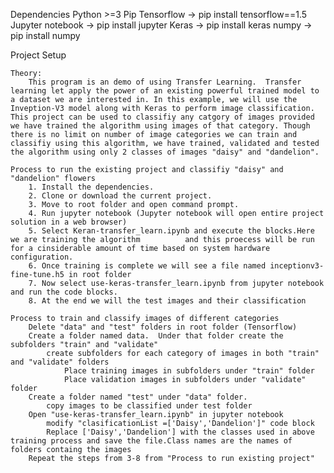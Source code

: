 Dependencies
    Python >=3
    Pip
    Tensorflow -> pip install tensorflow==1.5
    Jupyter notebook -> pip install jupyter
    Keras -> pip install keras
    numpy -> pip install numpy

Project Setup

    Theory:
        This program is an demo of using Transfer Learning.  Transfer learning let apply the power of an existing powerful trained model to a dataset we are interested in. In this example, we will use the Inveption-V3 model along with Keras to perform image classification. This project can be used to classifiy any catgory of images provided we have trained the algorithm using images of that category. Though there is no limit on number of image categories we can train and classifiy using this algorithm, we have trained, validated and tested the algorithm using only 2 classes of images "daisy" and "dandelion".

    Process to run the existing project and classifiy "daisy" and "dandelion" flowers
        1. Install the dependencies.
        2. Clone or download the current project.
        3. Move to root folder and open command prompt.
        4. Run jupyter notebook (Jupyter notebook will open entire project solution in a web browser)
        5. Select Keran-transfer_learn.ipynb and execute the blocks.Here we are training the algorithm          and this proecess will be run for a cinsiderable amount of time based on system hardware          configuration.
        6. Once training is complete we will see a file named inceptionv3-fine-tune.h5 in root folder
        7. Now select use-keras-transfer_learn.ipynb from jupyter notebook and run the code blocks.
        8. At the end we will the test images and their classification

    Process to train and classify images of different categories
        Delete "data" and "test" folders in root folder (Tensorflow)
        Create a folder named data.  Under that folder create the subfolders "train" and "validate" 
            create subfolders for each category of images in both "train" and "validate" folders
                Place training images in subfolders under "train" folder
                Place validation images in subfolders under "validate" folder
        Create a folder named "test" under "data" folder.
            copy images to be classified under test folder
        Open "use-keras-transfer_learn.ipynb" in jupyter notebook
            modify "clasificationList =['Daisy','Dandelion']" code block
            Replace ['Daisy','Dandelion'] with the classes used in above training process and save the file.Class names are the names of folders containg the images
        Repeat the steps from 3-8 from "Process to run existing project"